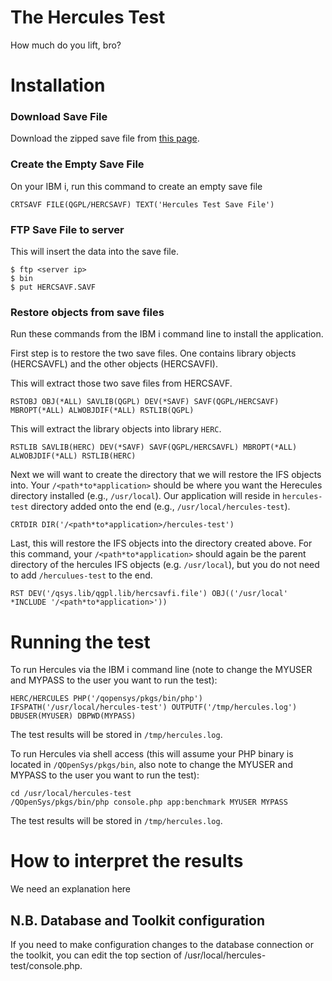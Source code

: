 # The Hercules Test
How much do you lift, bro?

# Installation
### Download Save File
Download the zipped save file from <a href="https://github.com/K3S/hercules-test/releases" target="_blank">this page</a>.

### Create the Empty Save File
On your IBM i, run this command to create an empty save file
```
CRTSAVF FILE(QGPL/HERCSAVF) TEXT('Hercules Test Save File')
```

### FTP Save File to server
This will insert the data into the save file. 
```
$ ftp <server ip>
$ bin
$ put HERCSAVF.SAVF
```

### Restore objects from save files
Run these commands from the IBM i command line to install the application.

First step is to restore the two save files. One contains library objects (HERCSAVFL) and the other objects (HERCSAVFI). 

This will extract those two save files from HERCSAVF.
```
RSTOBJ OBJ(*ALL) SAVLIB(QGPL) DEV(*SAVF) SAVF(QGPL/HERCSAVF) MBROPT(*ALL) ALWOBJDIF(*ALL) RSTLIB(QGPL)
```

This will extract the library objects into library `HERC`.
```
RSTLIB SAVLIB(HERC) DEV(*SAVF) SAVF(QGPL/HERCSAVFL) MBROPT(*ALL) ALWOBJDIF(*ALL) RSTLIB(HERC)
```

Next we will want to create the directory that we will restore the IFS objects into. Your `/<path*to*application>` should be where you want the Herecules directory installed (e.g., `/usr/local`). Our application will reside in `hercules-test` directory added onto the end (e.g., `/usr/local/hercules-test`).
```
CRTDIR DIR('/<path*to*application>/hercules-test')
```

Last, this will restore the IFS objects into the directory created above. For this command, your `/<path*to*application>` should again be the parent directory of the hercules IFS objects (e.g. `/usr/local`), but you do not need to add `/herculues-test` to the end. 
```
RST DEV('/qsys.lib/qgpl.lib/hercsavfi.file') OBJ(('/usr/local' *INCLUDE '/<path*to*application>'))
```


# Running the test

To run Hercules via the IBM i command line (note to change the MYUSER and MYPASS to the user you want to run the test):
```
HERC/HERCULES PHP('/qopensys/pkgs/bin/php') IFSPATH('/usr/local/hercules-test') OUTPUTF('/tmp/hercules.log') DBUSER(MYUSER) DBPWD(MYPASS)         
```

The test results will be stored in `/tmp/hercules.log`.

To run Hercules via shell access (this will assume your PHP binary is located in `/QOpenSys/pkgs/bin`, also note to change the MYUSER and MYPASS to the user you want to run the test):

```
cd /usr/local/hercules-test
/QOpenSys/pkgs/bin/php console.php app:benchmark MYUSER MYPASS
```

The test results will be stored in `/tmp/hercules.log`.

# How to interpret the results

We need an explanation here

## N.B. Database and Toolkit configuration
If you need to make configuration changes to the database connection or the toolkit, you can edit the top section of /usr/local/hercules-test/console.php.


